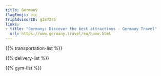 ```yaml
---
title: Germany
flagEmoji: 🇩🇪
tripAdvisorID: g187275
links:
- title: "Germany: Discover the best attractions - Germany Travel"
  url: https://www.germany.travel/en/home.html
---
```


{{% transportation-list %}}

{{% delivery-list %}}

{{% gym-list %}}
